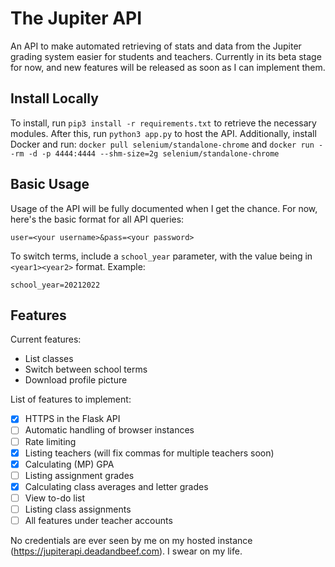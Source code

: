 # The Jupiter API
An API to make automated retrieving of stats and data from the Jupiter grading system easier for students and teachers. Currently in its beta stage for now, and new features will be released as soon as I can implement them.

## Install Locally
To install, run `pip3 install -r requirements.txt` to retrieve the necessary modules. After this, run `python3 app.py` to host the API.
Additionally, install Docker and run: `docker pull selenium/standalone-chrome` and `docker run --rm -d -p 4444:4444 --shm-size=2g selenium/standalone-chrome`

## Basic Usage
Usage of the API will be fully documented when I get the chance. For now, here's the basic format for all API queries:
```
user=<your username>&pass=<your password>
```
To switch terms, include a `school_year` parameter, with the value being in `<year1><year2>` format.
Example:
```
school_year=20212022
```
## Features
Current features:
- List classes
- Switch between school terms
- Download profile picture

List of features to implement:
- [x] HTTPS in the Flask API
- [ ] Automatic handling of browser instances
- [ ] Rate limiting
- [x] Listing teachers (will fix commas for multiple teachers soon)
- [x] Calculating (MP) GPA
- [ ] Listing assignment grades
- [x] Calculating class averages and letter grades
- [ ] View to-do list
- [ ] Listing class assignments
- [ ] All features under teacher accounts

No credentials are ever seen by me on my hosted instance (https://jupiterapi.deadandbeef.com). I swear on my life.
